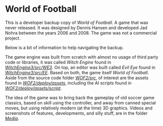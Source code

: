 # World of Football

This is a developer backup copy of _World of Football_. A game that was never released. It was designed by Dennis Hansen and developed Jad Nohra between the years 2006 and 2008. The game was not a commercial project.

Below is a bit of information to help navigating the backup.

The game engine was built from scratch with almost no usage of third party code or libraries, it was called _Witch Engine_ found in _[WitchEngine3/src/WE3](WitchEngine3/src/WE3)_. On top, an editor was built called _Evil Eye_ found in _[WitchEngine3/src/EE](WitchEngine3/src/EE)_. Based on both, the game itself _World of Football_. Aside from the source code folder _[WOF2/src](WOF2/src)_, of interest are the assets found in _[WOF2/deploy/assets](WOF2/deploy/assets)_, including the AI scripts found in _[WOF2/deploy/assets/script](WOF2/deploy/assets/script)_.

The idea of the game was to bring back the gameplay of old soccer game classics, based on skill using the controller, and away from canned special moves, but using relatively modern (at the time) 3D graphics. Videos and screenshots of features, developments, and silly stuff, are in the folder _[Media](Media)_.
